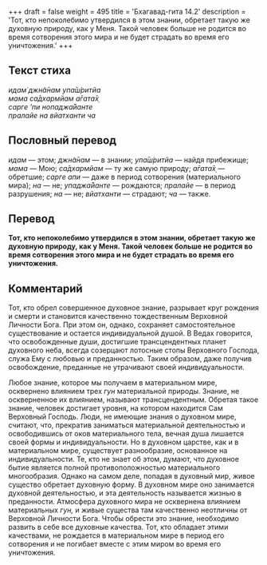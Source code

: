 +++
draft = false
weight = 495
title = 'Бхагавад-гита 14.2'
description = 'Тот, кто непоколебимо утвердился в этом знании, обретает такую же духовную природу, как у Меня. Такой человек больше не родится во время сотворения этого мира и не будет страдать во время его уничтожения.'
+++

## Текст стиха

_идам̇ джн̃а̄нам упа̄ш́ритйа  
мама са̄дхармйам а̄гата̄х̣  
сарге ’пи нопаджа̄йанте  
пралайе на вйатханти ча_

## Пословный перевод

_идам_ — этом; _джн̃а̄нам_ — в знании; _упа̄ш́ритйа_ — найдя прибежище; _мама_ — Мою; _са̄дхармйам_ — ту же самую природу; _а̄гата̄х̣_ — обретшие; _сарге_ _апи_ — даже в период сотворения (материального мира); _на_ — не; _упаджа̄йанте_ — рождаются; _пралайе_ — в период разрушения; _на_ — не; _вйатханти_ — страдают; _ча_ — также.

## Перевод

**Тот, кто непоколебимо утвердился в этом знании, обретает такую же духовную природу, как у Меня. Такой человек больше не родится во время сотворения этого мира и не будет страдать во время его уничтожения.**

## Комментарий

Тот, кто обрел совершенное духовное знание, разрывает круг рождения и смерти и становится качественно тождественным Верховной Личности Бога. При этом он, однако, сохраняет самостоятельное существование и остается индивидуальной душой. В Ведах говорится, что освобожденные души, достигшие трансцендентных планет духовного неба, всегда созерцают лотосные стопы Верховного Господа, служа Ему с любовью и преданностью. Таким образом, даже получив освобождение, преданные не утрачивают своей индивидуальности.

Любое знание, которое мы получаем в материальном мире, осквернено влиянием трех _гун_ материальной природы. Знание, не оскверненное их влиянием, называют трансцендентным. Обретая такое знание, человек достигает уровня, на котором находится Сам Верховный Господь. Люди, не имеющие знания о духовном мире, считают, что, прекратив заниматься материальной деятельностью и освободившись от оков материального тела, вечная душа лишается своей формы и индивидуальности. Но в духовном царстве, как и в материальном мире, существует разнообразие, основанное на индивидуальности. Те, кто не знает об этом, думают, что духовное бытие является полной противоположностью материального многообразия. Однако на самом деле, попадая в духовный мир, живое существо обретает духовную форму. В духовном мире оно занимается духовной деятельностью, и эта деятельность называется жизнью в преданности. Атмосфера духовного мира не осквернена влиянием материальных _гун,_ и живые существа там качественно неотличны от Верховной Личности Бога. Чтобы обрести это знание, необходимо развить в себе все духовные качества. Тот, кто обладает этими качествами, не рождается в материальном мире в период его сотворения и не погибает вместе с этим миром во время его уничтожения.
